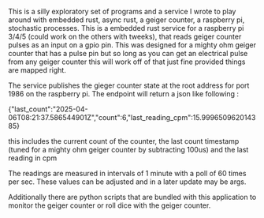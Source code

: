 This is a silly exploratory set of programs and a service I wrote to play around with embedded rust, async rust, a geiger counter, a raspberry pi, stochastic processes.
This is a embedded rust service for a raspberry pi 3/4/5 (could work on the others with tweeks), that reads geiger counter pulses as an input on a gpio pin.
This was designed for a mighty ohm geiger counter that has a pulse pin but so long as you can get an electrical pulse from any geiger counter this will work off of that just fine provided things are mapped right.

The service publishes the gieger counter state at the root address for port 1986 on the raspberry pi.
The endpoint will return a json like  following : 

{"last_count":"2025-04-06T08:21:37.586544901Z","count":6,"last_reading_cpm":15.999650962014385}

this includes the current count of the counter, the last count timestamp (tuned for a mighty ohm geiger counter by subtracting 100us) and the last reading in cpm

The readings are measured in intervals of 1 minute with a poll of 60 times per sec.
These values can be adjusted and in a later update may be args.

Additionally there are python scripts that are bundled with this application to monitor the geiger counter or roll dice with the geiger counter.


